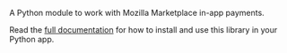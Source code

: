 A Python module to work with Mozilla Marketplace in-app payments.

Read the [full documentation](http://moz_inapp_pay.readthedocs.org/)
for how to install and use this library in your Python app.
